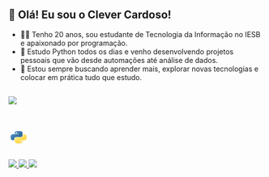 ## 👋 Olá! Eu sou o Clever Cardoso!

- 🧑‍💻 Tenho 20 anos, sou estudante de Tecnologia da Informação no IESB e apaixonado por programação.
- 🐍 Estudo Python todos os dias e venho desenvolvendo projetos pessoais que vão desde automações até análise de dados.
- 🚀 Estou sempre buscando aprender mais, explorar novas tecnologias e colocar em prática tudo que estudo.
 ##
<div align="">
  <a href="https://github.com/CleverCardoso">
    <img height="180em" src="https://github-readme-stats.vercel.app/api?username=CleverCardoso&show_icons=true&hide_border=true&bg_color=000000&title_color=ff0000&icon_color=ff0000&text_color=ffffff"/>
  </a>
</div>

 ##
<div style="display: inline_block"><br>
  <img align="center" alt="Clever-Python" height="30" width="40" src="https://raw.githubusercontent.com/devicons/devicon/master/icons/python/python-original.svg">
</div>

 ##
<div> 
  <a href="https://www.instagram.com/clever__junior/" target="_blank">
    <img src="https://img.shields.io/badge/-Instagram-%23E4405F?style=for-the-badge&logo=instagram&logoColor=white" target="_blank">
  </a>
  <a href="https://www.twitch.tv/zoddye" target="_blank">
    <img src="https://img.shields.io/badge/Twitch-9146FF?style=for-the-badge&logo=twitch&logoColor=white" target="_blank">
  </a>
  <a href="mailto:clebercardoso.art@gmail.com">
    <img src="https://img.shields.io/badge/-Gmail-%23333?style=for-the-badge&logo=gmail&logoColor=white" target="_blank">
  </a>
</div
